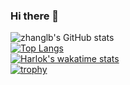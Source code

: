 ### Hi there 👋
![zhanglb's GitHub stats](https://github-readme-stats.vercel.app/api?username=zhanglbthu&show_icons=true&theme=radical)  
[![Top Langs](https://github-readme-stats.vercel.app/api/top-langs/?username=zhanglbthu&layout=compact)](https://github.com/anuraghazra/github-readme-stats)  
[![Harlok's wakatime stats](https://github-readme-stats.vercel.app/api/wakatime?username=zhanglbthu)](https://github.com/anuraghazra/github-readme-stats)  
[![trophy](https://github-profile-trophy.vercel.app/?username=zhanglbthu&theme=onedark)](https://github.com/ryo-ma/github-profile-trophy)  
